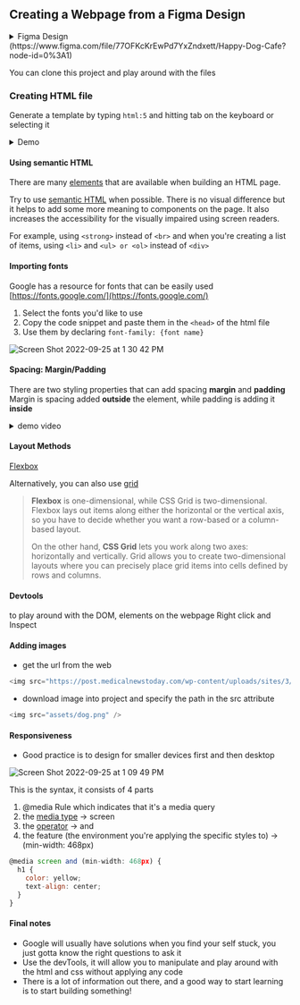 ## Creating a Webpage from a Figma Design

<details><summary>Figma Design (https://www.figma.com/file/77OFKcKrEwPd7YxZndxett/Happy-Dog-Cafe?node-id=0%3A1)</summary>

![Screen Shot 2022-09-24 at 2 14 59 PM](https://user-images.githubusercontent.com/54293301/192155990-650f253b-98a4-4797-8cfd-41c55152f5f6.png)

</details>

You can clone this project and play around with the files

### Creating HTML file

Generate a template by typing `html:5` and hitting tab on the keyboard or selecting it
<details><summary>Demo</summary>

https://user-images.githubusercontent.com/54293301/192156022-decc3937-18d9-4131-a6b9-99510c3b17fe.mov

</details>

#### Using semantic HTML

There are many [elements](https://developer.mozilla.org/en-US/docs/Web/HTML/Element) that are available when building an HTML page.

Try to use [semantic HTML](https://developer.mozilla.org/en-US/docs/Glossary/Semantics) when possible. There is no visual difference but it helps to add some more meaning to components on the page. It also increases the accessibility for the visually impaired using screen readers.

For example, using `<strong>` instead of `<br>` and when you're creating a list of items, using `<li>` and `<ul> or <ol>` instead of `<div>`

#### Importing fonts

Google has a resource for fonts that can be easily used [https://fonts.google.com/](https://fonts.google.com/)
1. Select the fonts you'd like to use
2. Copy the code snippet and paste them in the `<head>` of the html file
3. Use them by declaring `font-family: {font name}`

![Screen Shot 2022-09-25 at 1 30 42 PM](https://user-images.githubusercontent.com/54293301/192157001-de747441-adbc-4f6b-8d39-1f595572d5a6.png)

#### Spacing: Margin/Padding

There are two styling properties that can add spacing <strong>margin</strong> and <strong>padding</strong>
Margin is spacing added <strong>outside</strong> the element, while padding is adding it <strong>inside</strong>

<details><summary>demo video</summary>

 https://user-images.githubusercontent.com/54293301/192155964-f330fbf3-0de1-4ed6-a2c3-755a7310bb8c.mov
</details>


#### Layout Methods

[Flexbox](https://css-tricks.com/snippets/css/a-guide-to-flexbox/)

Alternatively, you can also use [grid](https://css-tricks.com/snippets/css/complete-guide-grid/)

> <strong>Flexbox</strong> is one-dimensional, while CSS Grid is two-dimensional. Flexbox lays out items along either the horizontal or the vertical axis, so you have to decide whether you want a row-based or a column-based layout.
>
> On the other hand, <strong>CSS Grid</strong> lets you work along two axes: horizontally and vertically. Grid allows you to create two-dimensional layouts where you can precisely place grid items into cells defined by rows and columns.

#### Devtools

to play around with the DOM, elements on the webpage
Right click and Inspect

#### Adding images

- get the url from the web
```javascript
<img src="https://post.medicalnewstoday.com/wp-content/uploads/sites/3/2020/02/322868_1100-800x825.jpg" />
```

- download image into project and specify the path in the src attribute
```javascript
<img src="assets/dog.png" />
```

#### Responsiveness

- Good practice is to design for smaller devices first and then desktop

![Screen Shot 2022-09-25 at 1 09 49 PM](https://user-images.githubusercontent.com/54293301/192156152-c8bb37b7-b109-452b-9db0-ea177b68cef7.png)

This is the syntax, it consists of 4 parts
1. @media Rule which indicates that it's a media query
2. the [media type](https://developer.mozilla.org/en-US/docs/Web/CSS/@media#media_types) -> screen
3. the [operator](https://developer.mozilla.org/en-US/docs/Web/CSS/@media#media_types) -> and
4. the feature (the environment you're applying the specific styles to) -> (min-width: 468px)

```javascript
@media screen and (min-width: 468px) {
  h1 {
    color: yellow;
    text-align: center;
  }
}
```
#### Final notes

- Google will usually have solutions when you find your self stuck, you just gotta know the right questions to ask it
- Use the devTools, it will allow you to manipulate and play around with the html and css without applying any code
- There is a lot of information out there, and a good way to start learning is to start building something!
